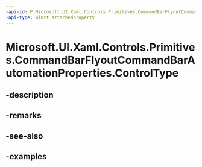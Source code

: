 ```yaml
---
-api-id: P:Microsoft.UI.Xaml.Controls.Primitives.CommandBarFlyoutCommandBarAutomationProperties.ControlType
-api-type: winrt attachedproperty
---
```


# Microsoft.UI.Xaml.Controls.Primitives.CommandBarFlyoutCommandBarAutomationProperties.ControlType

<!--
see GetControlType, and SetControlType
-->


## -description

## -remarks

## -see-also

## -examples


